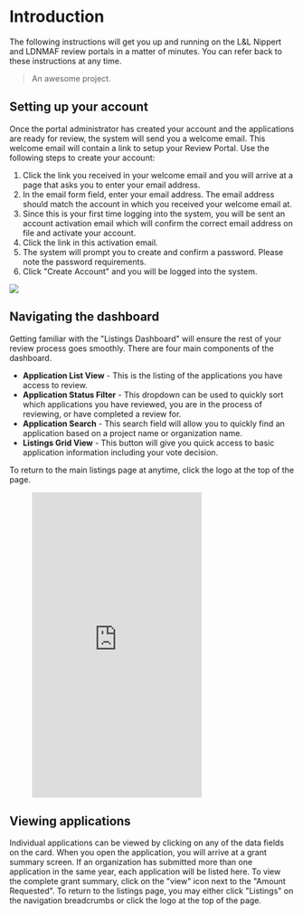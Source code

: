 # Introduction
The following instructions will get you up and running on the L&L Nippert and LDNMAF review portals in a matter of minutes. You can refer back to these instructions at any time.
> An awesome project.
## Setting up your account
Once the portal administrator has created your account and the applications are ready for review, the system will send you a welcome email. This welcome email will contain a link to setup your Review Portal. Use the following steps to create your account: 
 1. Click the link you received in your welcome email and you will arrive at a page that asks you to enter your email address. 
 2. In the email form field, enter your email address. The email address should match the account in which you received your welcome email at. 
 3. Since this is your first time logging into the system, you will be sent an account activation email which will confirm the correct email address on file and activate your account. 
 4. Click the link in this activation email.
 5. The system will prompt you to create and confirm a password. Please note the password requirements.
 6. Click "Create Account" and you will be logged into the system.  

[![](http://img.youtube.com/vi/AW5b2zGtctU/0.jpg)](http://www.youtube.com/watch?v=AW5b2zGtctU "")

## Navigating the dashboard
Getting familiar with the "Listings Dashboard" will ensure the rest of your review process goes smoothly. There are four main components of the dashboard. 
 * **Application List View** - This is the listing of the applications you have access to review. 
 * **Application Status Filter** - This dropdown can be used to quickly sort which applications you have reviewed, you are in the process of reviewing, or have completed a review for. 
 * **Application Search** - This search field will allow you to quickly find an application based on a project name or organization name. 
 * **Listings Grid View** - This button will give you quick access to basic application information including your vote decision. 

To return to the main listings page at anytime, click the logo at the top of the page. 

<figure class="video_container">
  <iframe  height="540" src="https://www.youtube.com/embed/xkDyuP3E3Og" frameborder="0" allowfullscreen="true"> </iframe>
</figure>      

## Viewing applications
Individual applications can be viewed by clicking on any of the data fields on the card. When you open the application, you will arrive at a grant summary screen. If an organization has submitted more than one application in the same year, each application will be listed here. To view the complete grant summary, click on the "view" icon next to the "Amount Requested". To return to the listings page, you may either click "Listings" on the navigation breadcrumbs or click the logo at the top of the page.    